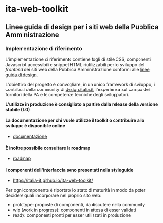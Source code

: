 # ita-web-toolkit
## Linee guida di design per i siti web della Pubblica Amministrazione
### Implementazione di riferimento

L'implementazione di riferimento contiene fogli di stile CSS, componenti Javascript accessibili e snippet HTML
riutilizzabili per lo sviluppo del *frontend* dei siti web della Pubblica Amministrazione
conformi alle [linee guida di design](http://design.italia.it).

L'obiettivo del progetto è convogliare, in un unico framework di sviluppo,
i contributi della community di [design.italia.it](http://design.italia.it),
l'esperienza sul campo dei fornitori della PA e le competenze tecniche degli sviluppatori.

**L'utilizzo in produzione è consigliato a partire dalla release della versione stabile (1.0)**

#### La documentazione per chi vuole utilizze il toolkit o contribuire allo sviluppo è disponibile online

- [documentazione](https://italia-it.github.io/ita-web-toolkit/)

#### È inoltre possibile consultare la roadmap

- [roadmap](https://italia-it.github.io/ita-web-toolkit/docs/roadmap.html)

#### I componenti dell'interfaccia sono presentati nella styleguide

- https://italia-it.github.io/ita-web-toolkit/

Per ogni componente è riportato lo stato di maturità in modo da poter decidere
quali incorporare nel proprio sito web:

- prototype: proposte di componenti, da discutere nella community
- wip (work in progress): componenti in attesa di esser validati
- ready: componenti pronti per esser utilizzati in produzione
